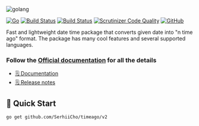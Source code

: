![golang](https://serhii.io/storage/other/timeago.png)

[![Go](https://github.com/SerhiiCho/timeago/actions/workflows/go.yml/badge.svg)](https://github.com/SerhiiCho/timeago/actions/workflows/go.yml)
[![Build Status](https://img.shields.io/endpoint.svg?url=https%3A%2F%2Factions-badge.atrox.dev%2FSerhiiCho%2Ftimeago%2Fbadge%3Fref%3Dmain&style=flat)](https://actions-badge.atrox.dev/SerhiiCho/timeago/goto?ref=main)
[![Build Status](https://scrutinizer-ci.com/g/SerhiiCho/timeago/badges/build.png?b=main)](https://scrutinizer-ci.com/g/SerhiiCho/timeago/build-status/main)
[![Scrutinizer Code Quality](https://scrutinizer-ci.com/g/SerhiiCho/timeago/badges/quality-score.png?b=main)](https://scrutinizer-ci.com/g/SerhiiCho/timeago/?branch=main)
[![GitHub](https://img.shields.io/github/license/SerhiiCho/timeago)](https://github.com/SerhiiCho/timeago/blob/main/LICENSE.md)

Fast and lightweight date time package that converts given date into "n time ago" format. The package has many cool features and several supported languages.

### Follow the [Official documentation](https://serhiicho.github.io/timeago-docs/) for all the details

- [🗒 Documentation](https://serhiicho.github.io/timeago-docs/)
- [🗒 Release notes](https://github.com/SerhiiCho/timeago/blob/main/CHANGELOG.md)

## 🚀 Quick Start

```bash
go get github.com/SerhiiCho/timeago/v2
```